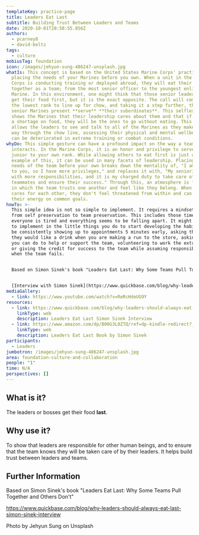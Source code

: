 ```yaml
---
templateKey: practice-page
title: Leaders Eat Last
subtitle: Building Trust Between Leaders and Teams
date: 2020-10-01T20:58:55.856Z
authors:
  - pcarney8
  - david-beltz
tags:
  - culture
mobiusTag: foundation
icon: /images/jehyun-sung-486247-unsplash.jpg
whatIs: This concept is based on the United States Marine Corps' practice of
  placing the needs of your Marines before you own. When a unit in the Marine
  Corps is conducting training or deployed abroad, they will eat their meals
  together as a team; from the most senior officer to the youngest enlisted
  Marine. In this environment, one might think that those senior leaders would
  get their food first, but it is the exact opposite. The call will come out for
  the lowest rank to line up for chow, and taking it a step further, the most
  senior Marines present **serve** **their subordinates**. This selfless act
  shows the Marines that their leadership cares about them and that if there is
  a shortage on food, they will be the ones to go without eating. This also
  allows the leaders to see and talk to all of the Marines as they make their
  way through the chow line, assessing their physical and mental wellbeing which
  can be deteriorated in extreme training or combat conditions.
whyDo: This simple gesture can have a profound impact on the way a team
  interacts. In the Marine Corps, it is an honor and privilege to serve those
  junior to your own rank. While allowing others to eat first is just one small
  example of this, it can be used in many facets of leadership. Placing the
  needs of the team before your own breaks down the mentality of, "I am senior
  to you, so I have more privileges," and replaces it with, "My seniority comes
  with more responsibilities, and it is my charged duty to take care of my
  teammates and ensure their success." Through this, an atmosphere is fostered
  in which the team trusts one another and feel like they belong. When the team
  cares for each other, they don't feel threatened from within and can focus
  their energy on common goals.
howTo: >-
  This simple idea is not so simple to implement. It requires a mindset shift
  from self preservation to team preservation. This includes those times when
  everyone is tired and everything seems to be falling apart. It might be best
  to implement in the little things you do to start developing the habit. It can
  be consistently showing up to appointments 5 minutes early, asking the team if
  they would like a drink when you are making a run to the store, asking what
  you can do to help or support the team, volunteering to work the extra hour,
  or giving the credit for success to the team while assuming responsibility
  when the team fails.


  Based on Simon Sinek's book "Leaders Eat Last: Why Some Teams Pull Together and Others Don't"


  [Interview with Simon Sinek](https://www.quickbase.com/blog/why-leaders-should-always-eat-last-simon-sinek-interview)
mediaGallery:
  - link: https://www.youtube.com/watch?v=ReRcHdeUG9Y
resources:
  - link: https://www.quickbase.com/blog/why-leaders-should-always-eat-last-simon-sinek-interview
    linkType: web
    description: Leaders Eat Last Simon Sinek Interview
  - link: https://www.amazon.com/dp/B00G3L0ZTQ/ref=dp-kindle-redirect?_encoding=UTF8&btkr=1
    linkType: web
    description: Leaders Eat Last Book by Simon Sinek
participants:
  - Leaders
jumbotron: /images/jehyun-sung-486247-unsplash.jpg
area: foundation-culture-and-collaboration
people: "1"
time: N/A
perspectives: []
---
```

## What is it?

The leaders or bosses get their food **last**.

## Why use it?

To show that leaders are responsible for other human beings, and to ensure that the team knows they will be taken care of by their leaders. It helps build trust between leaders and teams.

## Further Information

Based on Simon Sinek's book "Leaders Eat Last: Why Some Teams Pull Together and Others Don't"

https://www.quickbase.com/blog/why-leaders-should-always-eat-last-simon-sinek-interview

Photo by Jehyun Sung on Unsplash
